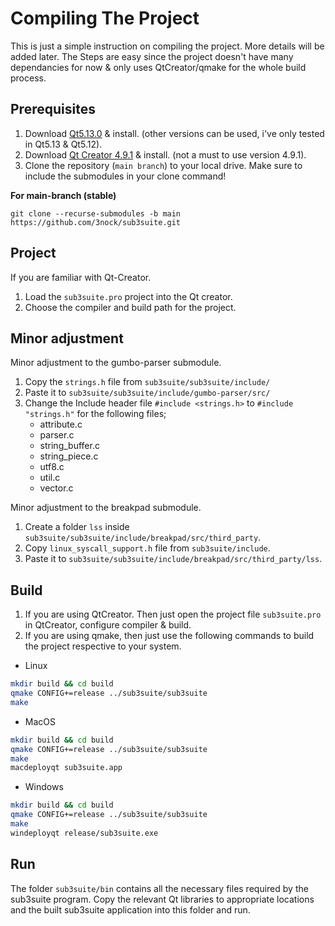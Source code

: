 # Compiling The Project

This is just a simple instruction on compiling the project. More details will be added later.
The Steps are easy since the project doesn't have many dependancies for now & only uses QtCreator/qmake for the whole build process.

## Prerequisites

1. Download [Qt5.13.0](https://download.qt.io/archive/qt/5.13/5.13.0) & install. (other versions can be used, i've only tested in Qt5.13 & Qt5.12).
2. Download [Qt Creator 4.9.1](https://www.qt.io/offline-installers) & install. (not a must to use version 4.9.1).
3. Clone the repository (`main branch`) to your local drive. Make sure to include the submodules in your clone command!

 **For main-branch (stable)**
 
`git clone --recurse-submodules -b main https://github.com/3nock/sub3suite.git`

## Project

If you are familiar with Qt-Creator.
1. Load the `sub3suite.pro` project into the Qt creator.
2. Choose the compiler and build path for the project.

## Minor adjustment

Minor adjustment to the gumbo-parser submodule. 
1. Copy the `strings.h` file from `sub3suite/sub3suite/include/`
2. Paste it to `sub3suite/sub3suite/include/gumbo-parser/src/`
3. Change the Include header file `#include <strings.h>` to `#include "strings.h"` for the following files;
	- attribute.c
	- parser.c
	- string_buffer.c
	- string_piece.c
	- utf8.c
	- util.c
	- vector.c
	
Minor adjustment to the breakpad submodule.
1. Create a folder `lss` inside `sub3suite/sub3suite/include/breakpad/src/third_party`.
2. Copy `linux_syscall_support.h` file from `sub3suite/include`.
3. Paste it to `sub3suite/sub3suite/include/breakpad/src/third_party/lss`.
	
## Build

1. If you are using QtCreator. Then just open the project file `sub3suite.pro` in QtCreator, configure compiler & build.
2. If you are using qmake, then just use the following commands to build the project respective to your system.

- Linux
``` bash
mkdir build && cd build
qmake CONFIG+=release ../sub3suite/sub3suite
make
```

- MacOS
``` bash
mkdir build && cd build
qmake CONFIG+=release ../sub3suite/sub3suite
make
macdeployqt sub3suite.app
```

- Windows
``` bash
mkdir build && cd build
qmake CONFIG+=release ../sub3suite/sub3suite
make
windeployqt release/sub3suite.exe
```

## Run

The folder `sub3suite/bin` contains all the necessary files required by the sub3suite program. Copy the relevant Qt libraries to appropriate locations and the built sub3suite
application into this folder and run.
